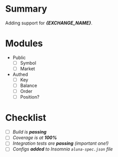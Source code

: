 # Summary

Adding support for ***{EXCHANGE_NAME}***.

# Modules

  - Public
    - [ ] Symbol
    - [ ] Market
  - Authed
    - [ ] Key
    - [ ] Balance
    - [ ] Order
    - [ ] Position?

# Checklist

 - [ ] _Build is **passing**_
 - [ ] _Coverage is at **100%**_
 - [ ] _Integration tests  are **passing** (*important one!*)_
 - [ ] _Configs **added** to Insomnia `aluna-spec.json` file_
